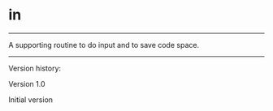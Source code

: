 # in
------------

A supporting routine to do input and to save code space.

---------------
Version history:

Version 1.0

Initial version
